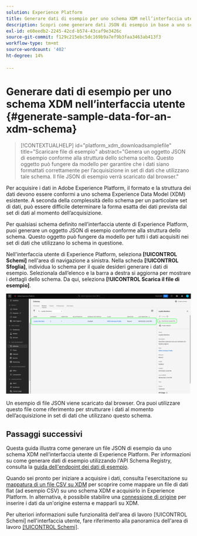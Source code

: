 ```yaml
---
solution: Experience Platform
title: Generare dati di esempio per uno schema XDM nell’interfaccia utente
description: Scopri come generare dati JSON di esempio in base a uno schema esistente nell’interfaccia utente di Adobe Experience Platform.
exl-id: e60eedb2-2245-42cd-b574-43caf9e3426c
source-git-commit: f129c215ebc5dc169b9a7ef9b3faa3463ab413f3
workflow-type: tm+mt
source-wordcount: '402'
ht-degree: 14%

---
```


# Generare dati di esempio per uno schema XDM nell’interfaccia utente {#generate-sample-data-for-an-xdm-schema}

>[!CONTEXTUALHELP]
>id="platform_xdm_downloadsamplefile"
>title="Scaricare file di esempio"
>abstract="Genera un oggetto JSON di esempio conforme alla struttura dello schema scelto. Questo oggetto può fungere da modello per garantire che i dati siano formattati correttamente per l’acquisizione in set di dati che utilizzano tale schema. Il file JSON di esempio verrà scaricato dal browser."

Per acquisire i dati in Adobe Experience Platform, il formato e la struttura dei dati devono essere conformi a uno schema Experience Data Model (XDM) esistente. A seconda della complessità dello schema per un particolare set di dati, può essere difficile determinare la forma esatta dei dati prevista dal set di dati al momento dell’acquisizione.

Per qualsiasi schema definito nell’interfaccia utente di Experience Platform, puoi generare un oggetto JSON di esempio conforme alla struttura dello schema. Questo oggetto può fungere da modello per tutti i dati acquisiti nei set di dati che utilizzano lo schema in questione.

Nell&#39;interfaccia utente di Experience Platform, seleziona **[!UICONTROL Schemi]** nell&#39;area di navigazione a sinistra. Nella scheda **[!UICONTROL Sfoglia]**, individua lo schema per il quale desideri generare i dati di esempio. Selezionala dall’elenco e la barra a destra si aggiorna per mostrare i dettagli dello schema. Da qui, seleziona **[!UICONTROL Scarica il file di esempio]**.

![Scheda Sfoglia dell&#39;area di lavoro Schemi con uno schema selezionato ed evidenziato il file di esempio di download.](../images/ui/sample/sample-data.png)

Un esempio di file JSON viene scaricato dal browser. Ora puoi utilizzare questo file come riferimento per strutturare i dati al momento dell’acquisizione in set di dati che utilizzano questo schema.

## Passaggi successivi

Questa guida illustra come generare un file JSON di esempio da uno schema XDM nell’interfaccia utente di Experience Platform. Per informazioni su come generare dati di esempio utilizzando l&#39;API Schema Registry, consulta la [guida dell&#39;endpoint dei dati di esempio](../api/sample-data.md).

Quando sei pronto per iniziare a acquisire i dati, consulta l&#39;esercitazione su [mappatura di un file CSV su XDM](../../ingestion/tutorials/map-csv/overview.md) per scoprire come mappare un file di dati flat (ad esempio CSV) su uno schema XDM e acquisirlo in Experience Platform. In alternativa, è possibile stabilire una [connessione di origine](../../sources/home.md) per inserire i dati da un&#39;origine esterna e mapparli su XDM.

Per ulteriori informazioni sulle funzionalità dell&#39;area di lavoro [!UICONTROL Schemi] nell&#39;interfaccia utente, fare riferimento alla panoramica dell&#39;area di lavoro [[!UICONTROL Schemi]](./overview.md).
